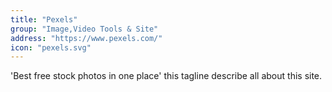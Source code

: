 ```yaml
---
title: "Pexels"
group: "Image,Video Tools & Site"
address: "https://www.pexels.com/"
icon: "pexels.svg"
---
```

'Best free stock photos in one place' this tagline describe all about this site.
